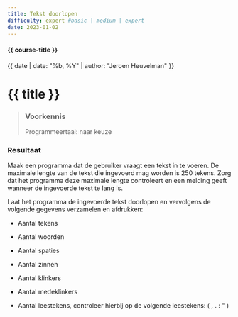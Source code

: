 ```yaml
---
title: Tekst doorlopen
difficulty: expert #basic | medium | expert
date: 2023-01-02
---
```


#### {{ course-title }}
{{ date | date: "%b, %Y" | author: "Jeroen Heuvelman" }}


# {{ title }}

> ### Voorkennis
> Programmeertaal: naar keuze
### Resultaat
Maak een programma dat de gebruiker vraagt een tekst in te voeren. De
maximale lengte van de tekst die ingevoerd mag worden is 250 tekens.
Zorg dat het programma deze maximale lengte controleert en een melding
geeft wanneer de ingevoerde tekst te lang is.

Laat het programma de ingevoerde tekst doorlopen en vervolgens de
volgende gegevens verzamelen en afdrukken:

- Aantal tekens

- Aantal woorden

- Aantal spaties

- Aantal zinnen

- Aantal klinkers

- Aantal medeklinkers

- Aantal leestekens, controleer hierbij op de volgende leestekens: ( , .
  : " )
